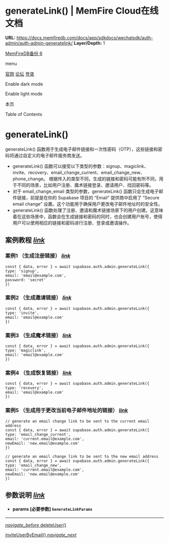 # generateLink() | MemFire Cloud在线文档

**URL:** https://docs.memfiredb.com/docs/app/sdkdocs/wechatsdk/auth-admin/auth-admin-generatelink/
**Layer/Depth:** 1

[MemFireDB备份 6](/)

menu

[官网](https://memfiredb.com/)
[论坛](https://community.memfiredb.com/)
[登录](https://cloud.memfiredb.com/auth/login)

Enable dark mode

Enable light mode

本页

Table of Contents

# generateLink()

generateLink() 函数用于生成电子邮件链接和一次性密码（OTP），这些链接和密码将通过自定义的电子邮件服务商发送。

* generateLink() 函数可以接受以下类型的参数：signup、magiclink、invite、recovery、email\_change\_current、email\_change\_new、phone\_change。
  根据传入的类型不同，生成的链接和密码可能有所不同，用于不同的场景，比如用户注册、魔术链接登录、邀请用户、找回密码等。
* 对于 email\_change\_email 类型的参数，generateLink() 函数只会生成电子邮件链接，前提是在你的 Supabase 项目的 “Email” 提供商中启用了 “Secure email change” 设置。这个功能用于确保用户更改电子邮件地址时的安全性。
* generateLink() 函数处理了注册、邀请和魔术链接场景下的用户创建。这意味着在这些场景中，函数会在生成链接和密码的同时，也会创建用户账号，使得用户可以使用相应的链接和密码进行注册、登录或邀请操作。

## 案例教程 [*link*](#%e6%a1%88%e4%be%8b%e6%95%99%e7%a8%8b)

### 案例1 （生成注册链接） [*link*](#%e6%a1%88%e4%be%8b1-%e7%94%9f%e6%88%90%e6%b3%a8%e5%86%8c%e9%93%be%e6%8e%a5)

```
const { data, error } = await supabase.auth.admin.generateLink({
type: 'signup',
email: 'email@example.com',
password: 'secret'
})
```

### 案例2 （生成邀请链接） [*link*](#%e6%a1%88%e4%be%8b2-%e7%94%9f%e6%88%90%e9%82%80%e8%af%b7%e9%93%be%e6%8e%a5)

```
const { data, error } = await supabase.auth.admin.generateLink({
type: 'invite',
email: 'email@example.com'
})
```

### 案例3 （生成魔术链接） [*link*](#%e6%a1%88%e4%be%8b3-%e7%94%9f%e6%88%90%e9%ad%94%e6%9c%af%e9%93%be%e6%8e%a5)

```
const { data, error } = await supabase.auth.admin.generateLink({
type: 'magiclink',
email: 'email@example.com'
})
```

### 案例4 （生成恢复链接） [*link*](#%e6%a1%88%e4%be%8b4-%e7%94%9f%e6%88%90%e6%81%a2%e5%a4%8d%e9%93%be%e6%8e%a5)

```
const { data, error } = await supabase.auth.admin.generateLink({
type: 'recovery',
email: 'email@example.com'
})
```

### 案例5 （生成用于更改当前电子邮件地址的链接） [*link*](#%e6%a1%88%e4%be%8b5-%e7%94%9f%e6%88%90%e7%94%a8%e4%ba%8e%e6%9b%b4%e6%94%b9%e5%bd%93%e5%89%8d%e7%94%b5%e5%ad%90%e9%82%ae%e4%bb%b6%e5%9c%b0%e5%9d%80%e7%9a%84%e9%93%be%e6%8e%a5)

```
// generate an email change link to be sent to the current email address
const { data, error } = await supabase.auth.admin.generateLink({
type: 'email_change_current',
email: 'current.email@example.com',
newEmail: 'new.email@example.com'
})

// generate an email change link to be sent to the new email address
const { data, error } = await supabase.auth.admin.generateLink({
type: 'email_change_new',
email: 'current.email@example.com',
newEmail: 'new.email@example.com'
})
```

## 参数说明 [*link*](#%e5%8f%82%e6%95%b0%e8%af%b4%e6%98%8e)

* #### params [必要参数] `GenerateLinkParams`

---

[*navigate\_before* deleteUser()](/docs/app/sdkdocs/wechatsdk/auth-admin/auth-admin-deleteuser/)

[inviteUserByEmail() *navigate\_next*](/docs/app/sdkdocs/wechatsdk/auth-admin/auth-admin-inviteuserbyemail/)